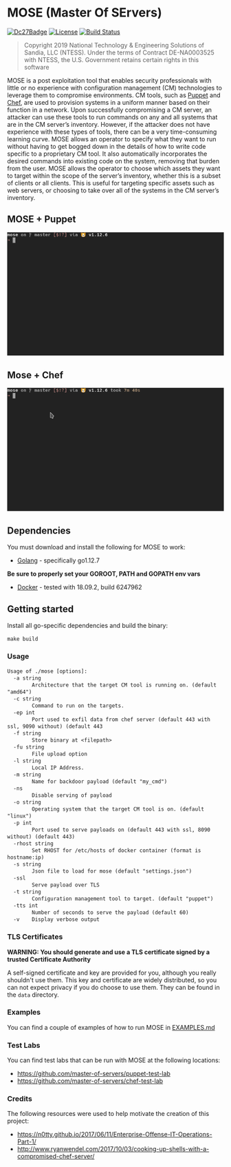 # MOSE (Master Of SErvers)
[![Dc27Badge](https://img.shields.io/badge/DEF%20CON-27-green)](https://defcon.org/html/defcon-27/dc-27-speakers.html#Grace)
[![License](http://img.shields.io/:license-mit-blue.svg)](https://github.com/master-of-servers/MOSE/blob/master/LICENSE)
[![Build Status](https://dev.azure.com/jaysonegrace/MOSE/_apis/build/status/master-of-servers.MOSE?branchName=master)](https://dev.azure.com/jaysonegrace/MOSE/_build/latest?definitionId=5&branchName=master)

> Copyright 2019 National Technology & Engineering Solutions of Sandia, LLC (NTESS).
Under the terms of Contract DE-NA0003525 with NTESS, 
the U.S. Government retains certain rights in this software

MOSE is a post exploitation tool that enables security professionals with little or no experience with configuration management (CM) technologies to leverage them to compromise environments. CM tools, such as [Puppet](https://puppet.com/) and [Chef](https://www.chef.io/), are used to provision systems in a uniform manner based on their function in a network. Upon successfully compromising a CM server, an attacker can use these tools to run commands on any and all systems that are in the CM server’s inventory. However, if the attacker does not have experience with these types of tools, there can be a very time-consuming learning curve. MOSE allows an operator to specify what they want to run without having to get bogged down in the details of how to write code specific to a proprietary CM tool. It also automatically incorporates the desired commands into existing code on the system, removing that burden from the user. MOSE allows the operator to choose which assets they want to target within the scope of the server’s inventory, whether this is a subset of clients or all clients. This is useful for targeting specific assets such as web servers, or choosing to take over all of the systems in the CM server’s inventory.

## MOSE + Puppet
![](docs/images/mose_and_puppet.gif)

## Mose + Chef
![](docs/images/mose_and_chef.gif)

## Dependencies
You must download and install the following for MOSE to work:

 - [Golang](https://golang.org/) - specifically go1.12.7
 
 **Be sure to properly set your GOROOT, PATH and GOPATH env vars**
 - [Docker](https://docs.docker.com/install/) - tested with 18.09.2, build 6247962

## Getting started
Install all go-specific dependencies and build the binary:
```
make build
```
### Usage
```
Usage of ./mose [options]:
  -a string
        Architecture that the target CM tool is running on. (default "amd64")
  -c string
        Command to run on the targets.
  -ep int
        Port used to exfil data from chef server (default 443 with ssl, 9090 without) (default 443
  -f string
        Store binary at <filepath>
  -fu string
        File upload option
  -l string
        Local IP Address.
  -m string
        Name for backdoor payload (default "my_cmd")
  -ns
        Disable serving of payload
  -o string
        Operating system that the target CM tool is on. (default "linux")
  -p int
        Port used to serve payloads on (default 443 with ssl, 8090 without) (default 443)
  -rhost string
        Set RHOST for /etc/hosts of docker container (format is hostname:ip)
  -s string
        Json file to load for mose (default "settings.json")
  -ssl
        Serve payload over TLS
  -t string
        Configuration management tool to target. (default "puppet")
  -tts int
        Number of seconds to serve the payload (default 60)
  -v    Display verbose output
  ```

### TLS Certificates

**WARNING: You should generate and use a TLS certificate signed by a trusted Certificate Authority**

A self-signed certificate and key are provided for you, although you really shouldn't use them. This key and certificate are widely distributed, so you can not expect privacy if you do choose to use them. They can be found in the  `data` directory.

### Examples
You can find a couple of examples of how to run MOSE in [EXAMPLES.md](EXAMPLES.md)

### Test Labs
You can find test labs that can be run with MOSE at the following locations:

 - https://github.com/master-of-servers/puppet-test-lab
 - https://github.com/master-of-servers/chef-test-lab

### Credits
The following resources were used to help motivate the creation of this project:

 - https://n0tty.github.io/2017/06/11/Enterprise-Offense-IT-Operations-Part-1/
 - http://www.ryanwendel.com/2017/10/03/cooking-up-shells-with-a-compromised-chef-server/
